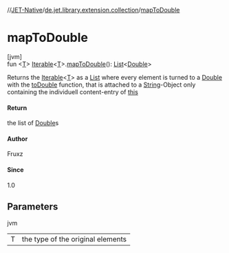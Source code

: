 //[JET-Native](../../index.md)/[de.jet.library.extension.collection](index.md)/[mapToDouble](map-to-double.md)

# mapToDouble

[jvm]\
fun &lt;[T](map-to-double.md)&gt; [Iterable](https://kotlinlang.org/api/latest/jvm/stdlib/kotlin.collections/-iterable/index.html)&lt;[T](map-to-double.md)&gt;.[mapToDouble](map-to-double.md)(): [List](https://kotlinlang.org/api/latest/jvm/stdlib/kotlin.collections/-list/index.html)&lt;[Double](https://kotlinlang.org/api/latest/jvm/stdlib/kotlin/-double/index.html)&gt;

Returns the [Iterable](https://kotlinlang.org/api/latest/jvm/stdlib/kotlin.collections/-iterable/index.html)<[T](map-to-double.md)> as a [List](https://kotlinlang.org/api/latest/jvm/stdlib/kotlin.collections/-list/index.html) where every element is turned to a [Double](https://kotlinlang.org/api/latest/jvm/stdlib/kotlin/-double/index.html) with the [toDouble](https://kotlinlang.org/api/latest/jvm/stdlib/kotlin.text/index.html) function, that is attached to a [String](https://kotlinlang.org/api/latest/jvm/stdlib/kotlin/-string/index.html)-Object only containing the individuell content-entry of [this](../../../JET-Native/de.jet.library.extension.collection/index.md)

#### Return

the list of [Double](https://kotlinlang.org/api/latest/jvm/stdlib/kotlin/-double/index.html)s

#### Author

Fruxz

#### Since

1.0

## Parameters

jvm

| | |
|---|---|
| T | the type of the original elements |
